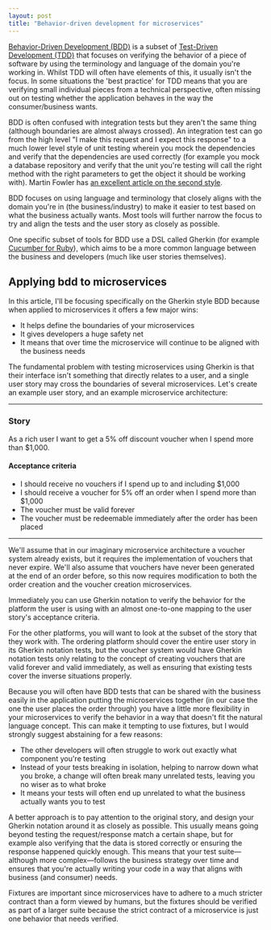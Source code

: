 ```yaml
---
layout: post
title: "Behavior-driven development for microservices"
---
```


[Behavior-Driven Development (BDD)](https://en.wikipedia.org/wiki/Behavior-driven_development) is a subset of [Test-Driven Development (TDD)](https://en.wikipedia.org/wiki/Test-driven_development) that focuses on verifying the behavior of a piece of software by using the terminology and language of the domain you're working in. Whilst TDD will often have elements of this, it usually isn't the focus. In some situations the 'best practice' for TDD means that you are verifying small individual pieces from a technical perspective, often missing out on testing whether the application behaves in the way the consumer/business wants.

BDD is often confused with integration tests but they aren't the same thing (although boundaries are almost always crossed). An integration test can go from the high level "I make this request and I expect this response" to a much lower level style of unit testing wherein you mock the dependencies and verify that the dependencies are used correctly (for example you mock a database repository and verify that the unit you're testing will call the right method with the right parameters to get the object it should be working with). Martin Fowler has [an excellent article on the second style](http://martinfowler.com/articles/mocksArentStubs.html).

BDD focuses on using language and terminology that closely aligns with the domain you're in (the business/industry) to make it easier to test based on what the business actually wants. Most tools will further narrow the focus to try and align the tests and the user story as closely as possible.

One specific subset of tools for BDD use a DSL called Gherkin (for example [Cucumber for Ruby](https://en.wikipedia.org/wiki/Cucumber_%28software%29)), which aims to be a more common language between the business and developers (much like user stories themselves).

## Applying bdd to microservices

In this article, I'll be focusing specifically on the Gherkin style BDD because when applied to microservices it offers a few major wins:

* It helps define the boundaries of your microservices
* It gives developers a huge safety net
* It means that over time the microservice will continue to be aligned with the business needs

The fundamental problem with testing microservices using Gherkin is that their interface isn't something that directly relates to a user, and a single user story may cross the boundaries of several microservices. Let's create an example user story, and an example microservice architecture:

---

### Story

As a rich user I want to get a 5% off discount voucher when I spend more than $1,000.

#### Acceptance criteria

* I should receive no vouchers if I spend up to and including $1,000
* I should receive a voucher for 5% off an order when I spend more than $1,000
* The voucher must be valid forever
* The voucher must be redeemable immediately after the order has been placed

---

We'll assume that in our imaginary microservice architecture a voucher system already exists, but it requires the implementation of vouchers that never expire. We'll also assume that vouchers have never been generated at the end of an order before, so this now requires modification to both the order creation and the voucher creation microservices.

Immediately you can use Gherkin notation to verify the behavior for the platform the user is using with an almost one-to-one mapping to the user story's acceptance criteria.

For the other platforms, you will want to look at the subset of the story that they work with. The ordering platform should cover the entire user story in its Gherkin notation tests, but the voucher system would have Gherkin notation tests only relating to the concept of creating vouchers that are valid forever and valid immediately, as well as ensuring that existing tests cover the inverse situations properly.

Because you will often have BDD tests that can be shared with the business easily in the application putting the microservices together (in our case the one the user places the order through) you have a little more flexibility in your microservices to verify the behavior in a way that doesn't fit the natural language concept. This can make it tempting to use fixtures, but I would strongly suggest abstaining for a few reasons:

* The other developers will often struggle to work out exactly what component you're testing
* Instead of your tests breaking in isolation, helping to narrow down what you broke, a change will often break many unrelated tests, leaving you no wiser as to what broke
* It means your tests will often end up unrelated to what the business actually wants you to test

A better approach is to pay attention to the original story, and design your Gherkin notation around it as closely as possible. This usually means going beyond testing the request/response match a certain shape, but for example also verifying that the data is stored correctly or ensuring the response happened quickly enough. This means that your test suite—although more complex—follows the business strategy over time and ensures that you're actually writing your code in a way that aligns with business (and consumer) needs.

Fixtures are important since microservices have to adhere to a much stricter contract than a form viewed by humans, but the fixtures should be verified as part of a larger suite because the strict contract of a microservice is just one behavior that needs verified.
